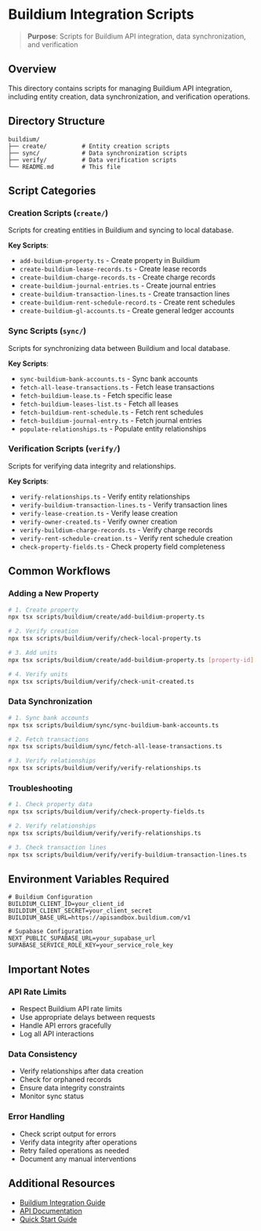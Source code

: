 # Buildium Integration Scripts

> **Purpose**: Scripts for Buildium API integration, data synchronization, and verification

## Overview

This directory contains scripts for managing Buildium API integration, including entity creation, data synchronization, and verification operations.

## Directory Structure

```
buildium/
├── create/          # Entity creation scripts
├── sync/            # Data synchronization scripts
├── verify/          # Data verification scripts
└── README.md        # This file
```

## Script Categories

### **Creation Scripts** (`create/`)
Scripts for creating entities in Buildium and syncing to local database.

**Key Scripts**:
- `add-buildium-property.ts` - Create property in Buildium
- `create-buildium-lease-records.ts` - Create lease records
- `create-buildium-charge-records.ts` - Create charge records
- `create-buildium-journal-entries.ts` - Create journal entries
- `create-buildium-transaction-lines.ts` - Create transaction lines
- `create-buildium-rent-schedule-record.ts` - Create rent schedules
- `create-buildium-gl-accounts.ts` - Create general ledger accounts

### **Sync Scripts** (`sync/`)
Scripts for synchronizing data between Buildium and local database.

**Key Scripts**:
- `sync-buildium-bank-accounts.ts` - Sync bank accounts
- `fetch-all-lease-transactions.ts` - Fetch lease transactions
- `fetch-buildium-lease.ts` - Fetch specific lease
- `fetch-buildium-leases-list.ts` - Fetch all leases
- `fetch-buildium-rent-schedule.ts` - Fetch rent schedules
- `fetch-buildium-journal-entry.ts` - Fetch journal entries
- `populate-relationships.ts` - Populate entity relationships

### **Verification Scripts** (`verify/`)
Scripts for verifying data integrity and relationships.

**Key Scripts**:
- `verify-relationships.ts` - Verify entity relationships
- `verify-buildium-transaction-lines.ts` - Verify transaction lines
- `verify-lease-creation.ts` - Verify lease creation
- `verify-owner-created.ts` - Verify owner creation
- `verify-buildium-charge-records.ts` - Verify charge records
- `verify-rent-schedule-creation.ts` - Verify rent schedule creation
- `check-property-fields.ts` - Check property field completeness

## Common Workflows

### **Adding a New Property**
```bash
# 1. Create property
npx tsx scripts/buildium/create/add-buildium-property.ts

# 2. Verify creation
npx tsx scripts/buildium/verify/check-local-property.ts

# 3. Add units
npx tsx scripts/buildium/create/add-buildium-property.ts [property-id]

# 4. Verify units
npx tsx scripts/buildium/verify/check-unit-created.ts
```

### **Data Synchronization**
```bash
# 1. Sync bank accounts
npx tsx scripts/buildium/sync/sync-buildium-bank-accounts.ts

# 2. Fetch transactions
npx tsx scripts/buildium/sync/fetch-all-lease-transactions.ts

# 3. Verify relationships
npx tsx scripts/buildium/verify/verify-relationships.ts
```

### **Troubleshooting**
```bash
# 1. Check property data
npx tsx scripts/buildium/verify/check-property-fields.ts

# 2. Verify relationships
npx tsx scripts/buildium/verify/verify-relationships.ts

# 3. Check transaction lines
npx tsx scripts/buildium/verify/verify-buildium-transaction-lines.ts
```

## Environment Variables Required

```env
# Buildium Configuration
BUILDIUM_CLIENT_ID=your_client_id
BUILDIUM_CLIENT_SECRET=your_client_secret
BUILDIUM_BASE_URL=https://apisandbox.buildium.com/v1

# Supabase Configuration
NEXT_PUBLIC_SUPABASE_URL=your_supabase_url
SUPABASE_SERVICE_ROLE_KEY=your_service_role_key
```

## Important Notes

### **API Rate Limits**
- Respect Buildium API rate limits
- Use appropriate delays between requests
- Handle API errors gracefully
- Log all API interactions

### **Data Consistency**
- Verify relationships after data creation
- Check for orphaned records
- Ensure data integrity constraints
- Monitor sync status

### **Error Handling**
- Check script output for errors
- Verify data integrity after operations
- Retry failed operations as needed
- Document any manual interventions

## Additional Resources

- [Buildium Integration Guide](../../docs/buildium-integration-guide.md)
- [API Documentation](../../docs/api/buildium-api-documentation.md)
- [Quick Start Guide](../../docs/QUICK_START_GUIDE.md)
